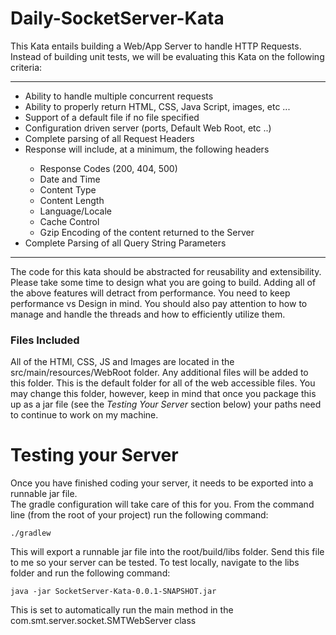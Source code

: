 # Daily-SocketServer-Kata

This Kata entails building a Web/App Server to handle HTTP Requests.  Instead of 
building unit tests, we will be evaluating this Kata on the following criteria:

---

<ul>
	<li>Ability to handle multiple concurrent requests</li>
	<li>Ability to properly return HTML, CSS, Java Script, images, etc ...</li>
	<li>Support of a default file if no file specified</li>
	<li>Configuration driven server (ports, Default Web Root, etc ..)</li>
	<li>Complete parsing of all Request Headers</li>
	<li>Response will include, at a minimum, the following headers </li>
	<ul>
		<li>Response Codes (200, 404, 500)</li>
		<li>Date and Time</li>
		<li>Content Type</li>
		<li>Content Length</li>
		<li>Language/Locale</li>
		<li>Cache Control</li>
		<li>Gzip Encoding of the content returned to the Server</li>
	</ul>
	<li>Complete Parsing of all Query String Parameters</li>
</ul>

---

The code for this kata should be abstracted for reusability and extensibility.  Please
take some time to design what you are going to build.  Adding all of the above features
will detract from performance.  You need to keep performance vs Design in mind.  You should
also pay attention to how to manage and handle the threads and how to efficiently 
utilize them.

### Files Included
All of the HTMl, CSS, JS and Images are located in the src/main/resources/WebRoot folder.  Any
additional files will be added to this folder.  This is the default folder for all of the
web accessible files.  You may change this folder, however, keep in mind that once you
package this up as a jar file (see the *Testing Your Server* section below) your paths 
need to continue to work on my machine.

# Testing your Server

Once you have finished coding your server, it needs to be exported into a runnable jar file.  
The gradle configuration will take care of this for you.  From the command line 
(from the root of your project) run the following command:

`./gradlew`

This will export a runnable jar file into the root/build/libs folder.  Send this file to 
me so your server can be tested.  To test locally, navigate to the libs folder and run the following command:

`java -jar SocketServer-Kata-0.0.1-SNAPSHOT.jar`

This is set to automatically run the main method in the com.smt.server.socket.SMTWebServer class

